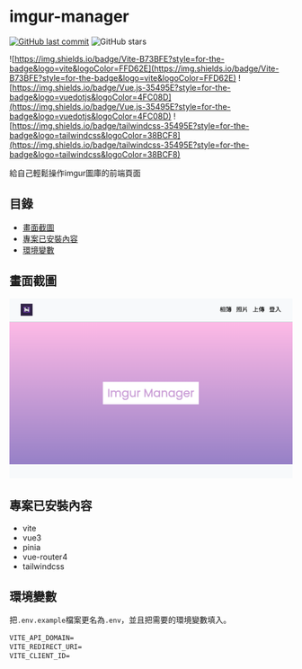 # imgur-manager
[![GitHub last commit](https://img.shields.io/github/last-commit/connectshark/imgur-manager.svg?style=flat)](https://github.com/connectshark/imgur-manager)
![GitHub stars](https://img.shields.io/github/stars/connectshark/imgur-manager.svg?style=social&label=Stars&style=plastic)


![https://img.shields.io/badge/Vite-B73BFE?style=for-the-badge&logo=vite&logoColor=FFD62E](https://img.shields.io/badge/Vite-B73BFE?style=for-the-badge&logo=vite&logoColor=FFD62E)
![https://img.shields.io/badge/Vue.js-35495E?style=for-the-badge&logo=vuedotjs&logoColor=4FC08D](https://img.shields.io/badge/Vue.js-35495E?style=for-the-badge&logo=vuedotjs&logoColor=4FC08D)
![https://img.shields.io/badge/tailwindcss-35495E?style=for-the-badge&logo=tailwindcss&logoColor=38BCF8](https://img.shields.io/badge/tailwindcss-35495E?style=for-the-badge&logo=tailwindcss&logoColor=38BCF8)

給自己輕鬆操作imgur圖庫的前端頁面

## 目錄

- [畫面截圖](#畫面截圖)
- [專案已安裝內容](#專案已安裝內容)
- [環境變數](#環境變數)

## 畫面截圖

![](/readme/cover.png)

## 專案已安裝內容

- vite
- vue3
- pinia
- vue-router4
- tailwindcss

## 環境變數

把`.env.example`檔案更名為`.env`，並且把需要的環境變數填入。

```
VITE_API_DOMAIN=
VITE_REDIRECT_URI=
VITE_CLIENT_ID=
```